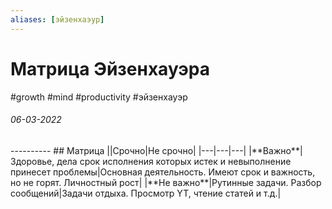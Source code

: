 ```yaml
---
aliases: [эйзенхаэур]
---
```

# Матрица Эйзенхауэра
#growth #mind #productivity #эйзенхауэр
<h6>06-03-2022</h6>
----------
## Матрица
||Срочно|Не срочно|
|---|---|---|
|**Важно**|Здоровье, дела срок исполнения которых истек и невыполнение принесет проблемы|Основная деятельность. Имеют срок и важность, но не горят. Личностный рост|
|**Не важно**|Рутинные задачи. Разбор сообщений|Задачи отдыха. Просмотр YT, чтение статей и т.д.|